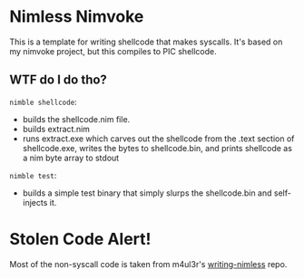 # Nimless Nimvoke
This is a template for writing shellcode that makes syscalls. It's based on my nimvoke project, but this compiles to PIC shellcode.

## WTF do I do tho?
`nimble shellcode`:
  - builds the shellcode.nim file.
  - builds extract.nim
  - runs extract.exe which carves out the shellcode from the .text section of shellcode.exe, writes the bytes to shellcode.bin, and prints shellcode as a nim byte array to stdout

`nimble test`:
  - builds a simple test binary that simply slurps the shellcode.bin and self-injects it.

# Stolen Code Alert!
Most of the non-syscall code is taken from m4ul3r's [writing-nimless](https://github.com/m4ul3r/writing_nimless) repo.
